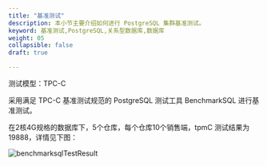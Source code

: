 ```yaml
---
title: "基准测试"
description: 本小节主要介绍如何进行 PostgreSQL 集群基准测试。 
keyword: 基准测试,PostgreSQL,关系型数据库,数据库
weight: 05
collapsible: false
draft: true

---
```


测试模型：TPC-C

采用满足 TPC-C 基准测试规范的 PostgreSQL 测试工具 BenchmarkSQL 进行基准测试。

在2核4G规格的数据库下，5个仓库，每个仓库10个销售端，tpmC 测试结果为19888，详情见下图：

![benchmarksqlTestResult](../../_images/benchmarksql1.png)

